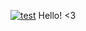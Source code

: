 [![test]([[https://github.com/ukidoshi/ukidoshi/blob/main/d5hevv2zscw41.svg]])](https://github.com/chetanraj/awesome-github-badges)
Hello!
<3
